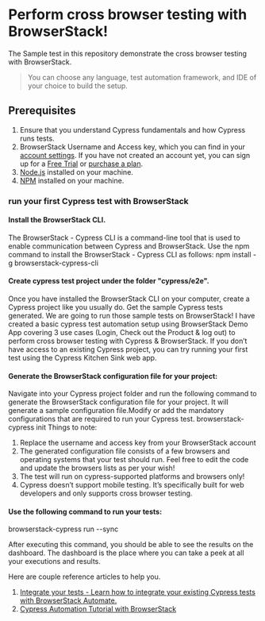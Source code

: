 # Perform cross browser testing with BrowserStack!  

The Sample test in this repository demonstrate the cross browser testing with BrowserStack.

>You can choose any language, test automation framework, and IDE of your choice to build the setup. 

## Prerequisites 
1. Ensure that you understand Cypress fundamentals and how Cypress runs tests.
2. BrowserStack Username and Access key, which you can find in your [account settings](https://www.browserstack.com/accounts/settings). If you have not created an account yet, you can sign up for a [Free Trial](https://www.browserstack.com/automate) or [purchase a plan](https://www.browserstack.com/accounts/settings).
3. [Node.js](https://nodejs.org/en/download/) installed on your machine.
5. [NPM](https://docs.npmjs.com/) installed on your machine.

### run your first Cypress test with BrowserStack
#### Install the BrowserStack CLI. 
The BrowserStack - Cypress CLI is a command-line tool that is used to enable communication between Cypress and BrowserStack. Use the npm command to install the BrowserStack - Cypress CLI as follows:
npm install -g browserstack-cypress-cli
#### Create cypress test project under the folder "cypress/e2e". 
Once you have installed the BrowserStack CLI on your computer, create a Cypress project like you usually do. Get the sample Cypress tests generated. We are going to run those sample tests on BrowserStack! I have created a basic cypress test automation setup using BrowserStack Demo App covering 3 use cases (Login, Check out the Product & log out) to perform cross browser testing with Cypress & BrowserStack. 
If you don’t have access to an existing Cypress project, you can try running your first test using the Cypress Kitchen Sink web app.
#### Generate the BrowserStack configuration file for your project:
Navigate into your Cypress project folder and run the following command to generate the BrowserStack configuration file for your project. It will generate a sample configuration file.Modify or add the mandatory configurations that are required to run your Cypress test.
browserstack-cypress init
Things to note:
1. Replace the username and access key from your BrowserStack account
2. The generated configuration file consists of a few browsers and operating systems that your test should run. Feel free to edit the code and update the browsers lists as per your wish! 
3. The test will run on cypress-supported platforms and browsers only!
4. Cypress doesn’t support mobile testing. It’s specifically built for web developers and only supports cross browser testing. 

#### Use the following command to run your tests:
browserstack-cypress run --sync

After executing this command, you should be able to see the results on the dashboard. The dashboard is the place where you can take a peek at all your executions and results.

Here are couple reference articles to help you. 
1. [Integrate your tests - Learn how to integrate your existing Cypress tests with BrowserStack Automate.](https://www.browserstack.com/docs/automate/cypress/integrate-your-test)
2. [Cypress Automation Tutorial with BrowserStack ](https://www.browserstack.com/guide/cypress-automation-tutorial) 













